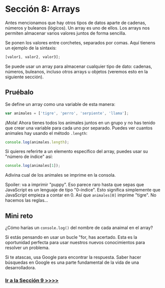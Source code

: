 # Sección 8: Arrays

Antes mencionamos que hay otros tipos de datos aparte de cadenas, números y buleanos (lógicos). Un array es uno de ellos. Los arrays nos permiten almacenar varios valores juntos de forma sencilla.

Se ponen los valores entre corchetes, separados por comas. Aquí tienens un ejemplo de la sintaxis:

```js
[valor1, valor2, valor3];
```

Se puede usar un array para almacenar cualquier tipo de dato: cadenas, números, buleanos, incluso otros arrays u objetos (veremos esto en la siguiente sección).

## Pruébalo

Se define un array como una variable de esta manera:

```js
var animales = ['tigre', 'perro', 'serpiente', 'llama'];
```

¡Mola! Ahora tienes todos los animales juntos en un grupo y no has tenido que crear una variable para cada uno por separado. Puedes ver cuantos animales hay usando el método `.length`:

```js
console.log(animales.length);
```

Si quieres referirte a un elemento específico del array, puedes usar su "número de índice" así:

```js
console.log(animales[1]);
```

Adivina cual de los animales se imprime en la consola.

Spoiler: va a imprimir "puppy". Eso parece raro hasta que sepas que JavaScript es un lenguaje de tipo "0-índice". Esto significa simplemente que JavaScript empìeza a contar en 0. Así que `animales[0]` imprime "tigre". No hacemos las reglas...

## Mini reto

¿Cómo harías un `console.log()` del nombre de cada anaimal en el array?

Si estás pensando en usar un bucle "for, has acertado. Esta es la oportunidad perfecta para usar nuestros nuevos conocimientos para resolver un problema.

Si te atascas, usa Google para encontrar la respuesta. Saber hacer búsquedas en Google es una parte fundamental de la vida de una desarrolladora.

### [Ir a la Sección 9 >>>>](https://github.com/node-girls/beginners-javascript/blob/master/step09.md)
